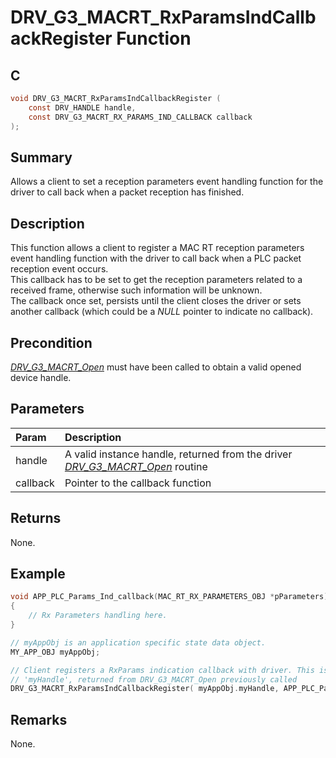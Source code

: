 # DRV_G3_MACRT_RxParamsIndCallbackRegister Function

## C

```c
void DRV_G3_MACRT_RxParamsIndCallbackRegister (
    const DRV_HANDLE handle,
    const DRV_G3_MACRT_RX_PARAMS_IND_CALLBACK callback
);
```

## Summary

Allows a client to set a reception parameters event handling function for the driver to call back when a packet reception has finished.

## Description

This function allows a client to register a MAC RT reception parameters event handling function with the driver to call back when a PLC packet reception event occurs.   
This callback has to be set to get the reception parameters related to a received frame, otherwise such information will be unknown.   
The callback once set, persists until the client closes the driver or sets another callback (which could be a *NULL* pointer to indicate no callback).

## Precondition

[*DRV_G3_MACRT_Open*](GUID-CFC0A3D7-6B3D-4D47-A061-7314346BFFCF.html) must have been called to obtain a valid opened device handle.

## Parameters

| Param | Description |
|:----- |:----------- |
| handle | A valid instance handle, returned from the driver [*DRV_G3_MACRT_Open*](GUID-CFC0A3D7-6B3D-4D47-A061-7314346BFFCF.html) routine |
| callback | Pointer to the callback function |

## Returns

None.

## Example

```c
void APP_PLC_Params_Ind_callback(MAC_RT_RX_PARAMETERS_OBJ *pParameters)
{
    // Rx Parameters handling here.
}

// myAppObj is an application specific state data object.
MY_APP_OBJ myAppObj;

// Client registers a RxParams indication callback with driver. This is done once
// 'myHandle', returned from DRV_G3_MACRT_Open previously called
DRV_G3_MACRT_RxParamsIndCallbackRegister( myAppObj.myHandle, APP_PLC_Params_Ind_callback );
```

## Remarks

None.

